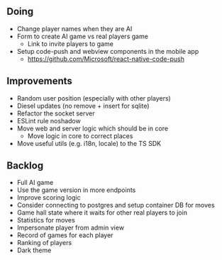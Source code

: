 ## Doing

- Change player names when they are AI
- Form to create AI game vs real players game
    - Link to invite players to game
- Setup code-push and webview components in the mobile app
    - https://github.com/Microsoft/react-native-code-push

## Improvements

- Random user position (especially with other players)
- Diesel updates (no remove + insert for sqlite)
- Refactor the socket server
- ESLint rule noshadow
- Move web and server logic which should be in core
    - Move logic in core to correct places
- Move useful utils (e.g. i18n, locale) to the TS SDK

## Backlog

- Full AI game
- Use the game version in more endpoints
- Improve scoring logic
- Consider connecting to postgres and setup container DB for moves
- Game hall state where it waits for other real players to join
- Statistics for moves
- Impersonate player from admin view
- Record of games for each player
- Ranking of players
- Dark theme
